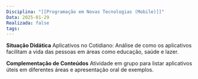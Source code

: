 ```yaml
---
Disciplina: "[[Programação em Novas Tecnologias (Mobile)]]"
Data: 2025-01-29
Realizada: false
tags:
---
```

**Situação Didática**
Aplicativos no Cotidiano: Análise de como os aplicativos facilitam a vida das pessoas em áreas como educação, saúde e lazer.

**Complementação de Conteúdos**
Atividade em grupo para listar aplicativos úteis em diferentes áreas e apresentação oral de exemplos.
